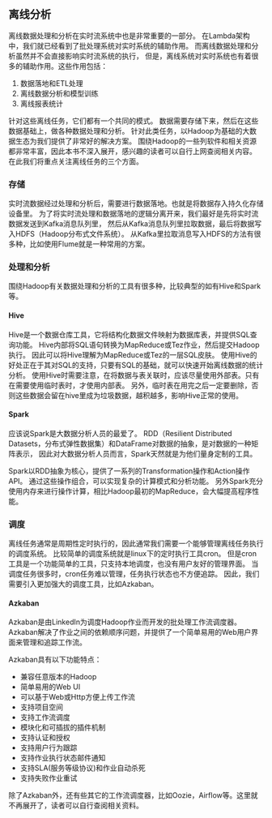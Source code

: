 ## 离线分析

离线数据处理和分析在实时流系统中也是非常重要的一部分。
在Lambda架构中，我们就已经看到了批处理系统对实时系统的辅助作用。
而离线数据处理和分析虽然并不会直接影响实时流系统的执行，
但是，离线系统对实时系统也有着很多的辅助作用。这些作用包括：

1. 数据落地和ETL处理
2. 离线数据分析和模型训练
3. 离线报表统计

针对这些离线任务，它们都有一个共同的模式。
数据需要存储下来，然后在这些数据基础上，做各种数据处理和分析。
针对此类任务，以Hadoop为基础的大数据生态为我们提供了非常好的解决方案。
围绕Hadoop的一些列软件和相关资源都非常丰富，因此本书不深入展开，感兴趣的读者可以自行上网查阅相关内容。
在此我们将重点关注离线任务的三个方面。

### 存储
实时流数据经过处理和分析后，需要进行数据落地。也就是将数据存入持久化存储设备里。
为了将实时流处理和数据落地的逻辑分离开来，我们最好是先将实时流数据发送到Kafka消息队列里，
然后从Kafka消息队列里拉取数据，最后将数据写入HDFS（Hadoop分布式文件系统）。
从Kafka里拉取消息写入HDFS的方法有很多种，比如使用Flume就是一种常用的方案。

### 处理和分析
围绕Hadoop有关数据处理和分析的工具有很多种，比较典型的如有Hive和Spark等。

#### Hive
Hive是一个数据仓库工具，它将结构化数据文件映射为数据库表，并提供SQL查询功能。
Hive内部将SQL语句转换为MapReduce或Tez作业，然后提交Hadoop执行。
因此可以将Hive理解为MapReduce或Tez的一层SQL皮肤。
使用Hive的好处正在于其对SQL的支持，只要有SQL的基础，就可以快速开始离线数据的统计分析。
使用Hive时需要注意，在将数据与表关联时，应该尽量使用外部表。只有在需要使用临时表时，才使用内部表。
另外，临时表在用完之后一定要删除，否则这些数据会留在hive里成为垃圾数据，越积越多，影响Hive正常的使用。

#### Spark
应该说Spark是大数据分析人员的最爱了。
RDD（Resilient Distributed Datasets，分布式弹性数据集）和DataFrame对数据的抽象，是对数据的一种矩阵表示，
因此对大数据分析人员而言，Spark天然就是为他们量身定制的工具。

Spark以RDD抽象为核心，提供了一系列的Transformation操作和Action操作API。
通过这些操作组合，可以实现复杂的计算模式和分析功能。
另外Spark充分使用内存来进行操作计算，相比Hadoop最初的MapReduce，会大幅提高程序性能。

### 调度
离线任务通常是周期性定时执行的，因此通常我们需要一个能够管理离线任务执行的调度系统。
比较简单的调度系统就是linux下的定时执行工具cron。
但是cron工具是一个功能简单的工具，只支持本地调度，也没有用户友好的管理界面。
当调度任务很多时，cron任务难以管理，任务执行状态也不方便追踪。
因此，我们需要引入更加强大的调度工具，比如Azkaban。

#### Azkaban
Azkaban是由LinkedIn为调度Hadoop作业而开发的批处理工作流调度器。
Azkaban解决了作业之间的依赖顺序问题，并提供了一个简单易用的Web用户界面来管理和追踪工作流。

Azkaban具有以下功能特点：

* 兼容任意版本的Hadoop
* 简单易用的Web UI
* 可以基于Web或Http方便上传工作流
* 支持项目空间
* 支持工作流调度
* 模块化和可插拔的插件机制
* 支持认证和授权
* 支持用户行为跟踪
* 支持作业执行状态邮件通知
* 支持SLA(服务等级协议)和作业自动杀死
* 支持失败作业重试

除了Azkaban外，还有些其它的工作流调度器，比如Oozie，Airflow等。这里就不再展开了，读者可以自行查阅相关资料。
